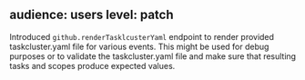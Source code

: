 audience: users
level: patch
---

Introduced `github.renderTasklcusterYaml` endpoint to render provided taskcluster.yaml file for various events.
This might be used for debug purposes or to validate the taskcluster.yaml file
and make sure that resulting tasks and scopes produce expected values.
